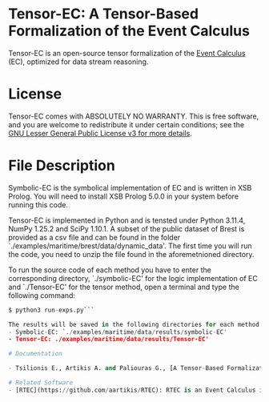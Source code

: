 # Tensor-EC: A Tensor-Based Formalization of the Event Calculus

Tensor-EC is an open-source tensor formalization of the [Event Calculus](https://en.wikipedia.org/wiki/Event_calculus) (EC), optimized for data stream reasoning.

# License

Tensor-EC comes with ABSOLUTELY NO WARRANTY. This is free software, and you are welcome to redistribute it under certain conditions; see the [GNU Lesser General Public License v3 for more details](http://www.gnu.org/licenses/lgpl-3.0.html).

# File Description

Symbolic-EC is the symbolical implementation of EC and is written in XSB Prolog. You will need to install XSB Prolog 5.0.0 in your system before running this code.

Tensor-EC is implemented in Python and is tensted under Python 3.11.4, NumPy 1.25.2 and SciPy 1.10.1. A subset of the public dataset of Brest is provided as a csv file and can be found in the folder `./examples/maritime/brest/data/dynamic_data'. The first time you will run the code, you need to unzip the file found in the aforemetnioned directory.

To run the source code of each method you have to enter the corresponding directory, \`./symbolic-EC' for the logic implementation of EC and `./Tensor-EC' for the tensor method, open a terminal and type the following command:

```python
$ python3 run-exps.py```

The results will be saved in the following directories for each method:
- Symbolic-EC: `./examples/maritime/data/results/symbolic-EC'
- Tensor-EC: ./examples/maritime/data/results/Tensor-EC'

# Documentation

- Tsilionis E., Artikis A. and Paliouras G., [A Tensor-Based Formalization of the Event Calculus](https://cer.iit.demokritos.gr/publications/papers/2024/tensor-EC.pdf). In International Joint Conference on Artificial Intelligence (IJCAI), 2024.

# Related Software
- [RTEC](https://github.com/aartikis/RTEC): RTEC is an Event Calculus implementation optimised for stream reasoning.
